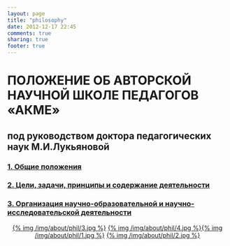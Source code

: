 ```yaml
---
layout: page
title: "philosophy"
date: 2012-12-17 22:45
comments: true
sharing: true
footer: true
---
```

# ПОЛОЖЕНИЕ ОБ АВТОРСКОЙ НАУЧНОЙ ШКОЛЕ ПЕДАГОГОВ «АКМЕ»

## под руководством доктора педагогических наук М.И.Лукьяновой


### [1. Общие положения](/about/philosophy/general)

### [2. Цели, задачи, принципы и содержание деятельности](/about/philosophy/goals)

### [3. Организация научно-образовательной и научно-исследовательской деятельности](/about/philosophy/actions)

<p align="center"><a href="/img/about/phil/3.jpg" rel="lightbox">{% img /img/about/phil/3.jpg %}</a> <a href="/img/about/phil/4.jpg" rel="lightbox">{% img /img/about/phil/4.jpg %}</a><a href="/img/about/phil/1.jpg" rel="lightbox">{% img /img/about/phil/1.jpg %}</a> <a href="/img/about/phil/2.jpg" rel="lightbox">{% img /img/about/phil/2.jpg %}</a></p>
